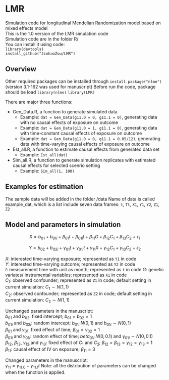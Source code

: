 # LMR
Simulation code for longitudinal Mendelian Randomization model based on mixed effects model        
This is the 1.0 version of the LMR simulation code          
Simulation code are in the folder R/            
You can install it using code:         
`library(devtools)`     
`install_github("JinhaoZou/LMR")`  

## Overview
Other required packages can be installed through
`install.package("nlme")` (version 3.1-162 was used for manuscript)
Before run the code, package should be load
`library(nlme)`
`library(LMR)`

There are major three functions:
- Gen_Data.R, a function to generate simulated data
    - Example: `dat = Gen_Data(g11.0 = 0, g11.1 = 0)`, generating data with no causal effects of exposure on outcome
    - Example: `dat = Gen_Data(g11.0 = 1, g11.1 = 0)`, generating data with time-constant causal effects of exposure on outcome
    - Example: `dat = Gen_Data(g11.0 = 0, g11.1 = 0.05/12)`, generating data with time-varying causal effects of exposure on outcome
- Est_all.R, a function to estimate causal effects from generated data set
    - Example: `Est_all(dat)`
- Sim_all.R, a function to generate simulation replicates with estimated causal effects for selected scenrio setting
    - Example: `Sim_all(1, 100)`

## Examples for estimation
The sample data will be added in the folder /data
Name of data is called example_dat, which is a list include seven data frames: `t`, `Tt`, `X1`, `Y1`, `Y2`, `Z1`, `Z2`


## Model and parameters in simulation 
```math
X = b_{01} + b_{01i} + \beta_{01}t + \beta_{01i}t+ \beta_{11}G + \beta_{12}C_1 + \beta_{13}C_2 + \epsilon_1
```    
```math
Y = b_{02} + b_{02i} + \gamma_{01}t + \gamma_{01i}t + \gamma_{11}X + \gamma_{12}C_1 + \gamma_{13}C_2 + \epsilon_2
```
$X$: interested time-varying exposure; represented as `Y1` in code  
$Y$: interested time-varying outcome; represented as `Y2` in code  
$t$: measurement time with unit as month; represented as `t` in code
$G$: genetic variates/ instrumental variables; represented as `X1` in code         
$C_1$: observed confounder; represented as `Z1` in code; default setting in current simulation: $C_1 \sim N(1,1)$      
$C_2$: observed confounder; represented as `Z2` in code; default setting in current simulation: $C_2 \sim N(1,1)$ 

Unchanged parameters in the manuscript:         
$b_{01}$ and $b_{02}$: fixed intercept; $b_{01} = b_{02} = 1$   
$b_{01i}$ and $b_{02i}$: random intercept; $b_{01i} ~ N(0,1)$ and $b_{01i} \sim N(0,1)$       
$\beta_{01}$ and $\gamma_{01}$: fixed effect of time; $\beta_{01} = \gamma_{02} = 1$  
$\beta_{01i}$ and $\gamma_{01i}$: random effect of time; $beta_{01i} ~ N(0,0.1)$ and $\gamma_{01i} \sim N(0,0.1)$     
$\beta_{12}$, $\beta_{13}$, $\gamma_{12}$,and $\gamma_{13}$: fixed effect of $C_1$ and $C_2$; $\beta_{12} = \beta_{13} = \gamma_{12} = \gamma_{13} = 1$      
$\beta_{11}$: causal effect of IV on exposure; $\beta_{11} = 3$

Changed parameters in the manuscript:  
$\gamma_{11} = \gamma_{11.0} + \gamma_{11.1}t$ 
Note: all the distribution of parameters can be changed when the function is applied. 















